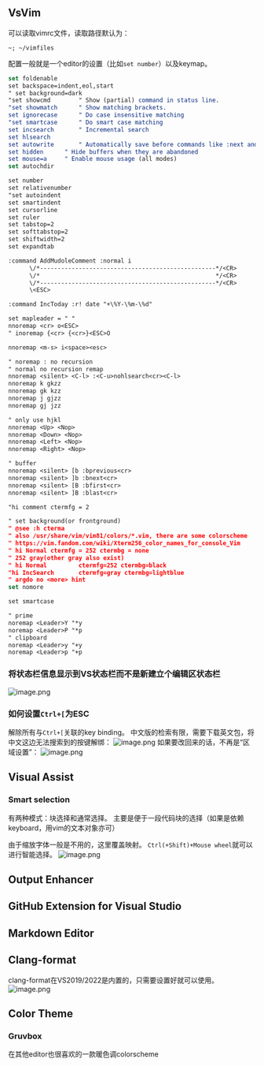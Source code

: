 ## VsVim
可以读取vimrc文件，读取路径默认为：
```
~; ~/vimfiles
```
配置一般就是一个editor的设置（比如`set number`）以及keymap。
```cmake
set foldenable
set backspace=indent,eol,start
" set background=dark
"set showcmd		" Show (partial) command in status line.
"set showmatch		" Show matching brackets.
set ignorecase		" Do case insensitive matching
"set smartcase		" Do smart case matching
set incsearch		" Incremental search
set hlsearch
set autowrite		" Automatically save before commands like :next and :make
set hidden		" Hide buffers when they are abandoned
set mouse=a		" Enable mouse usage (all modes)
set autochdir

set number
set relativenumber
"set autoindent
set smartindent
set cursorline
set ruler
set tabstop=2
set softtabstop=2
set shiftwidth=2
set expandtab

:command AddMudoleComment :normal i
      \/*--------------------------------------------------*/<CR>
      \/*                                                  */<CR>
      \/*--------------------------------------------------*/<CR>
      \<ESC>

:command IncToday :r! date "+\%Y-\%m-\%d"

set mapleader = " "
nnoremap <cr> o<ESC>
" inoremap {<cr> {<cr>}<ESC>O

nnoremap <m-s> i<space><esc>

" noremap : no recursion
" normal no recursion remap
nnoremap <silent> <C-l> :<C-u>nohlsearch<cr><C-l>
nnoremap k gkzz
nnoremap gk kzz
nnoremap j gjzz
nnoremap gj jzz

" only use hjkl
nnoremap <Up> <Nop>
nnoremap <Down> <Nop>
nnoremap <Left> <Nop>
nnoremap <Right> <Nop>

" buffer
nnoremap <silent> [b :bprevious<cr>
nnoremap <silent> ]b :bnext<cr>
nnoremap <silent> [B :bfirst<cr>
nnoremap <silent> ]B :blast<cr>

"hi comment ctermfg = 2

" set background(or frontground)
" @see :h cterma
" also /usr/share/vim/vim81/colors/*.vim, there are some colorscheme
" https://vim.fandom.com/wiki/Xterm256_color_names_for_console_Vim
" hi Normal ctermfg = 252 ctermbg = none
" 252 gray(other gray also exist)
" hi Normal			ctermfg=252 ctermbg=black
"hi IncSearch		ctermfg=gray ctermbg=lightblue
" argdo no <more> hint
set nomore

set smartcase

" prime
noremap <Leader>Y "*y
noremap <Leader>P "*p
" clipboard
noremap <Leader>y "+y
noremap <Leader>p "+p
```

### 将状态栏信息显示到VS状态栏而不是新建立个编辑区状态栏
![image.png](https://cdn.nlark.com/yuque/0/2023/png/34841510/1676425112170-d5115dea-42d1-4e2b-9f51-03d019d1708c.png#averageHue=%23efeeec&clientId=ucf0522e7-d968-4&from=paste&height=493&id=u2ced62be&name=image.png&originHeight=493&originWidth=746&originalType=binary&ratio=1&rotation=0&showTitle=false&size=50271&status=done&style=none&taskId=ua6a3aff7-6a76-448a-b152-b12f4d6bfe9&title=&width=746)
### 如何设置`Ctrl+[`为ESC
解除所有与`Ctrl+[`关联的key binding。
中文版的检索有限，需要下载英文包，将中文这边无法搜索到的按键解绑：
![image.png](https://cdn.nlark.com/yuque/0/2023/png/34841510/1676009370395-c9cec899-762b-4676-a940-c1e43bcd9dc9.png#averageHue=%23d9ba7d&clientId=ua2760be1-1647-4&from=paste&height=173&id=ub63c2030&name=image.png&originHeight=173&originWidth=475&originalType=binary&ratio=1&rotation=0&showTitle=false&size=11219&status=done&style=none&taskId=ua0f66db3-5ac9-41e0-be04-59a99ca0b44&title=&width=475)
如果要改回来的话，不再是“区域设置”：
![image.png](https://cdn.nlark.com/yuque/0/2023/png/34841510/1676009502318-6c435de1-a151-4fd0-95a4-4ceff68467a5.png#averageHue=%23efefee&clientId=ua2760be1-1647-4&from=paste&height=483&id=u531f0192&name=image.png&originHeight=483&originWidth=741&originalType=binary&ratio=1&rotation=0&showTitle=false&size=21833&status=done&style=none&taskId=u1c3e39ba-6141-4046-8dfc-8114341dfa6&title=&width=741)

## Visual Assist
### Smart selection
有两种模式：块选择和通常选择。
主要是便于一段代码块的选择（如果是依赖keyboard，用vim的文本对象亦可）

由于缩放字体一般是不用的，这里覆盖映射。
`Ctrl(+Shift)+Mouse wheel`就可以进行智能选择。
![image.png](https://cdn.nlark.com/yuque/0/2023/png/34841510/1676174559661-ce00aeb0-f684-4264-ad33-dfb4a7ecb21e.png#averageHue=%23eeeceb&clientId=u9f606933-28ce-4&from=paste&height=596&id=u15048665&name=image.png&originHeight=894&originWidth=1134&originalType=binary&ratio=1.5&rotation=0&showTitle=false&size=67584&status=done&style=none&taskId=ue251f6aa-a6a5-40a5-9c53-f1ba8779d04&title=&width=756)

## Output Enhancer

## GitHub Extension for Visual Studio

## Markdown Editor

## Clang-format
clang-format在VS2019/2022是内置的，只需要设置好就可以使用。
![image.png](https://cdn.nlark.com/yuque/0/2023/png/34841510/1676268527572-bf7ba30c-dc13-4b28-98fa-e853179e0967.png#averageHue=%23f3f2f2&clientId=u5636d59d-35e1-4&from=paste&height=483&id=uf6104ced&name=image.png&originHeight=483&originWidth=747&originalType=binary&ratio=1&rotation=0&showTitle=false&size=41225&status=done&style=none&taskId=u61d35691-64bf-4f22-a64f-827b7e03af0&title=&width=747)
## Color Theme
### Gruvbox
在其他editor也很喜欢的一款暖色调colorscheme
